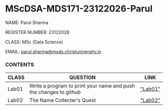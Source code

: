 # MScDSA-MDS171-23122026-Parul

NAME: Parul Sharma

REGISTER NUMBER: 23122026

CLASS: MSc (Data Science)

EMAIL: parul.sharma@msds.christuniversity.in

### **CONTENTS**

|CLASS|QUESTION|LINK|
|-------------|---------------------------------------------|------------------|
|Lab01|Write a program to print your name and push the changes to github|["Lab01"](Lab01.ipynb)
|Lab02|The Name Collecter's Quest|["Lab02"](Lab02.ipynb)